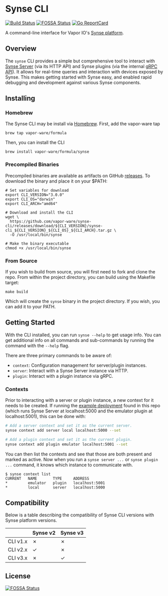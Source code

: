# Synse CLI

[![Build Status](https://build.vio.sh/buildStatus/icon?job=vapor-ware/synse-cli/master)](https://build.vio.sh/blue/organizations/jenkins/vapor-ware%2Fsynse-cli/activity)
[![FOSSA Status](https://app.fossa.io/api/projects/git%2Bgithub.com%2Fvapor-ware%2Fsynse-cli.svg?type=shield)](https://app.fossa.io/projects/git%2Bgithub.com%2Fvapor-ware%2Fsynse-cli?ref=badge_shield)
[![Go ReportCard](https://goreportcard.com/badge/github.com/vapor-ware/synse-cli)](https://goreportcard.com/report/github.com/vapor-ware/synse-cli)

A command-line interface for Vapor IO's [Synse platform](https://github.com/vapor-ware/synse).

## Overview

The `synse` CLI provides a simple but comprehensive tool to interact with [Synse Server](https://github.com/vapor-ware/synse-server)
(via its HTTP API) and Synse plugins (via the internal [gRPC API](https://github.com/vapor-ware/synse-server-grpc)).
It allows for real-time queries and interaction with devices exposed by Synse. This makes getting started
with Synse easy, and enabled rapid debugging and development against various Synse components.

## Installing

### Homebrew

The Synse CLI may be install via [Homebrew](https://brew.sh/). First, add the vapor-ware tap

```
brew tap vapor-ware/formula
```

Then, you can install the CLI

```
brew install vapor-ware/formula/synse
```

### Precompiled Binaries

Precompiled binaries are available as artifacts on GitHub [releases](https://github.com/vapor-ware/synse-cli/releases).
To download the binary and place it on your $PATH:

```shell
# Set variables for download
export CLI_VERSION="3.0.0"
export CLI_OS="darwin"
export CLI_ARCH="amd64"

# Download and install the CLI
wget \
  https://github.com/vapor-ware/synse-cli/releases/download/${CLI_VERSION}/synse-cli_${CLI_VERSION}_${CLI_OS}_${CLI_ARCH}.tar.gz \
  -O /usr/local/bin/synse

# Make the binary executable
chmod +x /usr/local/bin/synse
```

### From Source

If you wish to build from source, you will first need to fork and clone the repo. From within the
project directory, you can build using the Makefile target:

```
make build
```

Which will create the `synse` binary in the project directory. If you wish, you can add it to
your PATH.

## Getting Started

With the CLI installed, you can run `synse --help` to get usage info. You can get additional
info on all commands and sub-commands by running the command with the `--help` flag.

There are three primary commands to be aware of:

- `context`: Configuration management for server/plugin instances.
- `server`: Interact with a Synse Server instance via HTTP.
- `plugin`: Interact with a plugin instance via gRPC.

### Contexts

Prior to interacting with a server or plugin instance, a new context for it needs to be created.
If running the [example deployment](docker-compose.yaml) found in this repo (which runs Synse Server at
localhost:5000 and the emulator plugin at localhost:5001), this can be done with:

```bash
# Add a server context and set it as the current server.
synse context add server local localhost:5000 --set

# Add a plugin context and set it as the current plugin.
synse context add plugin emulator localhost:5001 --set
```

You can then list the contexts and see that those are both present and marked as active.
Now when you run a `synse server ...` or `synse plugin ...` command, it knows which instance
to communicate with.

```console
$ synse context list
CURRENT   NAME       TYPE     ADDRESS
*         emulator   plugin   localhost:5001
*         local      server   localhost:5000
```

## Compatibility

Below is a table describing the compatibility of Synse CLI versions with Synse platform versions.

|          | Synse v2 | Synse v3 |
| -------- | -------- | -------- |
| CLI v1.x | ✗        | ✗        |
| CLI v2.x | ✓        | ✗        |
| CLI v3.x | ✗        | ✓        |

## License

[![FOSSA Status](https://app.fossa.io/api/projects/git%2Bgithub.com%2Fvapor-ware%2Fsynse-cli.svg?type=large)](https://app.fossa.io/projects/git%2Bgithub.com%2Fvapor-ware%2Fsynse-cli?ref=badge_large)
